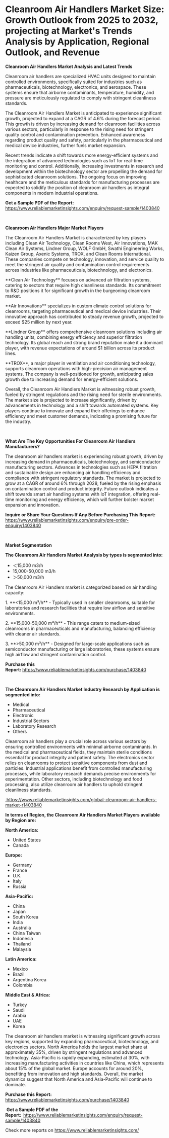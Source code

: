 <p><h1>Cleanroom Air Handlers Market Size: Growth Outlook from 2025 to 2032, projecting at Market's Trends Analysis by Application, Regional Outlook, and Revenue</h1></p><p><strong>Cleanroom Air Handlers Market Analysis and Latest Trends</strong></p>
<p><p>Cleanroom air handlers are specialized HVAC units designed to maintain controlled environments, specifically suited for industries such as pharmaceuticals, biotechnology, electronics, and aerospace. These systems ensure that airborne contaminants, temperature, humidity, and pressure are meticulously regulated to comply with stringent cleanliness standards.</p><p>The Cleanroom Air Handlers Market is anticipated to experience significant growth, projected to expand at a CAGR of 4.6% during the forecast period. This growth is driven by increasing demand for cleanroom facilities across various sectors, particularly in response to the rising need for stringent quality control and contamination prevention. Enhanced awareness regarding product quality and safety, particularly in the pharmaceutical and medical device industries, further fuels market expansion.</p><p>Recent trends indicate a shift towards more energy-efficient systems and the integration of advanced technologies such as IoT for real-time monitoring and control. Additionally, increasing investments in research and development within the biotechnology sector are propelling the demand for sophisticated cleanroom solutions. The ongoing focus on improving healthcare and the meticulous standards for manufacturing processes are expected to solidify the position of cleanroom air handlers as integral components in modern industrial operations.</p></p>
<p><strong>Get a Sample PDF of the Report:&nbsp;</strong> <a href="https://www.reliablemarketinsights.com/enquiry/request-sample/1403840?utm_campaign=2102&utm_medium=2&utm_source=Github&utm_content=ia&utm_term=28032025&utm_id=cleanroom-air-handlers">https://www.reliablemarketinsights.com/enquiry/request-sample/1403840</a></p>
<p>&nbsp;</p>
<p><strong>Cleanroom Air Handlers Major Market Players</strong></p>
<p><p>The Cleanroom Air Handlers Market is characterized by key players including Clean Air Technology, Clean Rooms West, Air Innovations, MAK Clean Air Systems, Lindner Group, WOLF GmbH, Swathi Engineering Works, Kaizen Group, Axenic Systems, TROX, and Clean Rooms International. These companies compete on technology, innovation, and service quality to meet the stringent air quality and contamination control requirements across industries like pharmaceuticals, biotechnology, and electronics.</p><p>**Clean Air Technology** focuses on advanced air filtration systems, catering to sectors that require high cleanliness standards. Its commitment to R&D positions it for significant growth in the burgeoning cleanroom market.</p><p>**Air Innovations** specializes in custom climate control solutions for cleanrooms, targeting pharmaceutical and medical device industries. Their innovative approach has contributed to steady revenue growth, projected to exceed $25 million by next year.</p><p>**Lindner Group** offers comprehensive cleanroom solutions including air handling units, combining energy efficiency and superior filtration technology. Its global reach and strong brand reputation make it a dominant player, with revenue expectations of around $1 billion across its product lines.</p><p>**TROX**, a major player in ventilation and air conditioning technology, supports cleanroom operations with high-precision air management systems. The company is well-positioned for growth, anticipating sales growth due to increasing demand for energy-efficient solutions.</p><p>Overall, the Cleanroom Air Handlers Market is witnessing robust growth, fueled by stringent regulations and the rising need for sterile environments. The market size is projected to increase significantly, driven by advancements in technology and a shift towards automated systems. Key players continue to innovate and expand their offerings to enhance efficiency and meet customer demands, indicating a promising future for the industry.</p></p>
<p>&nbsp;</p>
<p><strong>What Are The Key Opportunities For Cleanroom Air Handlers Manufacturers?</strong></p>
<p><p>The cleanroom air handlers market is experiencing robust growth, driven by increasing demand in pharmaceuticals, biotechnology, and semiconductor manufacturing sectors. Advances in technologies such as HEPA filtration and sustainable design are enhancing air handling efficiency and compliance with stringent regulatory standards. The market is projected to grow at a CAGR of around 6% through 2028, fueled by the rising emphasis on contamination control and product integrity. Future outlook indicates a shift towards smart air handling systems with IoT integration, offering real-time monitoring and energy efficiency, which will further bolster market expansion and innovation.</p></p>
<p><strong>Inquire or Share Your Questions If Any Before Purchasing This Report:</strong> <a href="https://www.reliablemarketinsights.com/enquiry/pre-order-enquiry/1403840?utm_campaign=2102&utm_medium=2&utm_source=Github&utm_content=ia&utm_term=28032025&utm_id=cleanroom-air-handlers">https://www.reliablemarketinsights.com/enquiry/pre-order-enquiry/1403840</a></p>
<p>&nbsp;</p>
<p><strong>Market Segmentation</strong></p>
<p><strong>The Cleanroom Air Handlers Market Analysis by types is segmented into:</strong></p>
<p><ul><li>＜15,000 m3/h</li><li>15,000-50,000 m3/h</li><li>＞50,000 m3/h</li></ul></p>
<p><p>The Cleanroom Air Handlers market is categorized based on air handling capacity: </p><p>1. **<15,000 m³/h** - Typically used in smaller cleanrooms, suitable for laboratories and research facilities that require low airflow and sensitive environments.</p><p>2. **15,000-50,000 m³/h** - This range caters to medium-sized cleanrooms in pharmaceuticals and manufacturing, balancing efficiency with cleaner air standards.</p><p>3. **>50,000 m³/h** - Designed for large-scale applications such as semiconductor manufacturing or large laboratories, these systems ensure high airflow and stringent contamination control.</p></p>
<p><strong>Purchase this Report:&nbsp;</strong><a href="https://www.reliablemarketinsights.com/purchase/1403840?utm_campaign=2102&utm_medium=2&utm_source=Github&utm_content=ia&utm_term=28032025&utm_id=cleanroom-air-handlers">https://www.reliablemarketinsights.com/purchase/1403840</a></p>
<p>&nbsp;</p>
<p><strong>The Cleanroom Air Handlers Market Industry Research by Application is segmented into:</strong></p>
<p><ul><li>Medical</li><li>Pharmaceutical</li><li>Electronic</li><li>Industrial Sectors</li><li>Laboratory Research</li><li>Others</li></ul></p>
<p><p>Cleanroom air handlers play a crucial role across various sectors by ensuring controlled environments with minimal airborne contaminants. In the medical and pharmaceutical fields, they maintain sterile conditions essential for product integrity and patient safety. The electronics sector relies on cleanrooms to protect sensitive components from dust and particles. Industrial applications benefit from controlled manufacturing processes, while laboratory research demands precise environments for experimentation. Other sectors, including biotechnology and food processing, also utilize cleanroom air handlers to uphold stringent cleanliness standards.</p></p>
<p><a href="https://www.reliablemarketinsights.com/global-cleanroom-air-handlers-market-r1403840?utm_campaign=2102&utm_medium=2&utm_source=Github&utm_content=ia&utm_term=28032025&utm_id=cleanroom-air-handlers">&nbsp;https://www.reliablemarketinsights.com/global-cleanroom-air-handlers-market-r1403840</a></p>
<p><strong>In terms of Region, the Cleanroom Air Handlers Market Players available by Region are:</strong></p>
<p>
    <p> <strong> North America: </strong>
        <ul>
            <li>United States</li>
            <li>Canada</li>
        </ul>
        </p> 
    <p> <strong> Europe: </strong>
        <ul>
            <li>Germany</li>
            <li>France</li>
            <li>U.K.</li>
            <li>Italy</li>
            <li>Russia</li>
        </ul>
        </p> 
    <p> <strong> Asia-Pacific: </strong>
        <ul>
            <li>China</li>
            <li>Japan</li>
            <li>South Korea</li>
            <li>India</li>
            <li>Australia</li>
            <li>China Taiwan</li>
            <li>Indonesia</li>
            <li>Thailand</li>
            <li>Malaysia</li>
        </ul>
        </p> 
    <p> <strong> Latin America: </strong>
        <ul>
            <li>Mexico</li>
            <li>Brazil</li>
            <li>Argentina Korea</li>
            <li>Colombia</li>
        </ul>
        </p> 
    <p> <strong> Middle East & Africa: </strong>
        <ul>
            <li>Turkey</li>
            <li>Saudi</li>
            <li>Arabia</li>
            <li>UAE</li>
            <li>Korea</li>
        </ul>
    </p>
    </p>
<p><p>The cleanroom air handlers market is witnessing significant growth across key regions, supported by expanding pharmaceutical, biotechnology, and electronics sectors. North America holds the largest market share at approximately 35%, driven by stringent regulations and advanced technology. Asia-Pacific is rapidly expanding, estimated at 30%, with increasing manufacturing activities in countries like China, which represents about 15% of the global market. Europe accounts for around 20%, benefiting from innovation and high standards. Overall, the market dynamics suggest that North America and Asia-Pacific will continue to dominate.</p></p>
<p><strong>Purchase this Report: </strong><a href="https://www.reliablemarketinsights.com/purchase/1403840?utm_campaign=2102&utm_medium=2&utm_source=Github&utm_content=ia&utm_term=28032025&utm_id=cleanroom-air-handlers">https://www.reliablemarketinsights.com/purchase/1403840</a></p>
<p>&nbsp;<strong>Get a Sample PDF of the Report:&nbsp;&nbsp;</strong><a href="https://www.reliablemarketinsights.com/enquiry/request-sample/1403840?utm_campaign=2102&utm_medium=2&utm_source=Github&utm_content=ia&utm_term=28032025&utm_id=cleanroom-air-handlers">https://www.reliablemarketinsights.com/enquiry/request-sample/1403840</a></p>
<p><strong></strong></p>
<p>Check more reports on <a href="https://www.reliablemarketinsights.com/?utm_campaign=2102&utm_medium=2&utm_source=Github&utm_content=ia&utm_term=28032025&utm_id=cleanroom-air-handlers">https://www.reliablemarketinsights.com/</a></p>